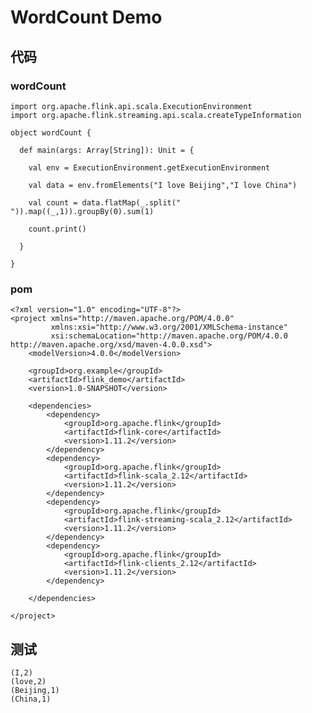 # WordCount Demo

## 代码

### wordCount

	import org.apache.flink.api.scala.ExecutionEnvironment
	import org.apache.flink.streaming.api.scala.createTypeInformation
	
	object wordCount {
	
	  def main(args: Array[String]): Unit = {
	
	    val env = ExecutionEnvironment.getExecutionEnvironment
	
	    val data = env.fromElements("I love Beijing","I love China")
	
	    val count = data.flatMap(_.split(" ")).map((_,1)).groupBy(0).sum(1)
	
	    count.print()
	
	  }
	
	}


### pom

	<?xml version="1.0" encoding="UTF-8"?>
	<project xmlns="http://maven.apache.org/POM/4.0.0"
	         xmlns:xsi="http://www.w3.org/2001/XMLSchema-instance"
	         xsi:schemaLocation="http://maven.apache.org/POM/4.0.0 http://maven.apache.org/xsd/maven-4.0.0.xsd">
	    <modelVersion>4.0.0</modelVersion>
	
	    <groupId>org.example</groupId>
	    <artifactId>flink_demo</artifactId>
	    <version>1.0-SNAPSHOT</version>
	
	    <dependencies>
	        <dependency>
	            <groupId>org.apache.flink</groupId>
	            <artifactId>flink-core</artifactId>
	            <version>1.11.2</version>
	        </dependency>
	        <dependency>
	            <groupId>org.apache.flink</groupId>
	            <artifactId>flink-scala_2.12</artifactId>
	            <version>1.11.2</version>
	        </dependency>
	        <dependency>
	            <groupId>org.apache.flink</groupId>
	            <artifactId>flink-streaming-scala_2.12</artifactId>
	            <version>1.11.2</version>
	        </dependency>
	        <dependency>
	            <groupId>org.apache.flink</groupId>
	            <artifactId>flink-clients_2.12</artifactId>
	            <version>1.11.2</version>
	        </dependency>
	
	    </dependencies>
	
	</project>

## 测试

	(I,2)
	(love,2)
	(Beijing,1)
	(China,1)
